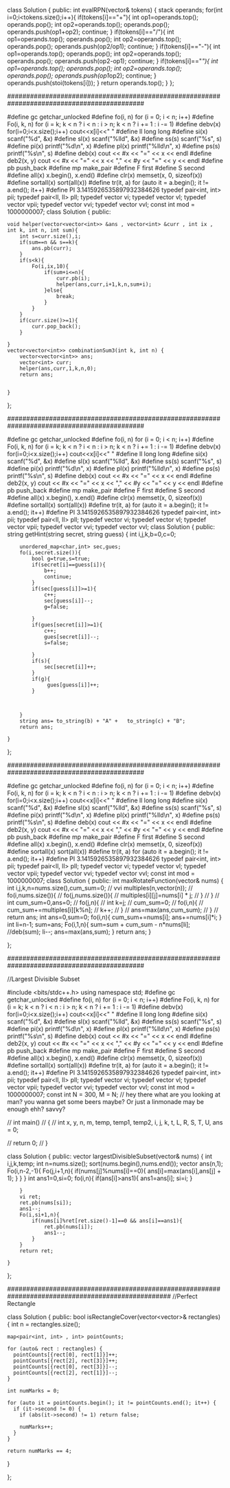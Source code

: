 class Solution {
public:
int evalRPN(vector<string>& tokens) {
stack<int> operands;
for(int i=0;i<tokens.size();i++){
if(tokens[i]=="+"){
int op1=operands.top();
operands.pop();
int op2=operands.top();
operands.pop();
operands.push(op1+op2);
continue;
}
if(tokens[i]=="/"){
int op1=operands.top();
operands.pop();
int op2=operands.top();
operands.pop();
operands.push(op2/op1);
continue;
}
if(tokens[i]=="-"){
int op1=operands.top();
operands.pop();
int op2=operands.top();
operands.pop();
operands.push(op2-op1);
continue;
}
if(tokens[i]=="*"){
int op1=operands.top();
operands.pop();
int op2=operands.top();
operands.pop();
operands.push(op1*op2);
continue;
}
operands.push(stoi(tokens[i]));
}
return operands.top();
}
};

############################################################################################

#define gc getchar_unlocked
#define fo(i, n) for (i = 0; i < n; i++)
#define Fo(i, k, n) for (i = k; k < n ? i < n : i > n; k < n ? i += 1 : i -= 1)
#define debv(x) for(i=0;i<x.size();i++) cout<<x[i]<<" "
#define ll long long
#define si(x) scanf("%d", &x)
#define sl(x) scanf("%lld", &x)
#define ss(s) scanf("%s", s)
#define pi(x) printf("%d\n", x)
#define pl(x) printf("%lld\n", x)
#define ps(s) printf("%s\n", s)
#define deb(x) cout << #x << "=" << x << endl
#define deb2(x, y) cout << #x << "=" << x << "," << #y << "=" << y << endl
#define pb push_back
#define mp make_pair
#define F first
#define S second
#define all(x) x.begin(), x.end()
#define clr(x) memset(x, 0, sizeof(x))
#define sortall(x) sort(all(x))
#define tr(it, a) for (auto it = a.begin(); it != a.end(); it++)
#define PI 3.1415926535897932384626
typedef pair<int, int> pii;
typedef pair<ll, ll> pll;
typedef vector<int> vi;
typedef vector<ll> vl;
typedef vector<pii> vpii;
typedef vector<vi> vvi;
typedef vector<vl> vvl;
const int mod = 1000000007;
class Solution {
public:

    void helper(vector<vector<int>> &ans , vector<int> &curr , int ix , int k, int n, int sum){
        int s=curr.size(),i;
        if(sum==n && s==k){
            ans.pb(curr);
        }
        if(s<k){
            Fo(i,ix,10){
                if(sum+i<=n){
                    curr.pb(i);
                    helper(ans,curr,i+1,k,n,sum+i);
                }else{
                    break;
                }
            }
        }
        if(curr.size()>=1){
            curr.pop_back();
        }

    }
    vector<vector<int>> combinationSum3(int k, int n) {
        vector<vector<int>> ans;
        vector<int> curr;
        helper(ans,curr,1,k,n,0);
        return ans;


    }

};

############################################################################################

#define gc getchar_unlocked
#define fo(i, n) for (i = 0; i < n; i++)
#define Fo(i, k, n) for (i = k; k < n ? i < n : i > n; k < n ? i += 1 : i -= 1)
#define debv(x) for(i=0;i<x.size();i++) cout<<x[i]<<" "
#define ll long long
#define si(x) scanf("%d", &x)
#define sl(x) scanf("%lld", &x)
#define ss(s) scanf("%s", s)
#define pi(x) printf("%d\n", x)
#define pl(x) printf("%lld\n", x)
#define ps(s) printf("%s\n", s)
#define deb(x) cout << #x << "=" << x << endl
#define deb2(x, y) cout << #x << "=" << x << "," << #y << "=" << y << endl
#define pb push_back
#define mp make_pair
#define F first
#define S second
#define all(x) x.begin(), x.end()
#define clr(x) memset(x, 0, sizeof(x))
#define sortall(x) sort(all(x))
#define tr(it, a) for (auto it = a.begin(); it != a.end(); it++)
#define PI 3.1415926535897932384626
typedef pair<int, int> pii;
typedef pair<ll, ll> pll;
typedef vector<int> vi;
typedef vector<ll> vl;
typedef vector<pii> vpii;
typedef vector<vi> vvi;
typedef vector<vl> vvl;
class Solution {
public:
string getHint(string secret, string guess) {
int i,j,k,b=0,c=0;

        unordered_map<char,int> sec,gues;
        fo(i,secret.size()){
            bool g=true,s=true;
            if(secret[i]==guess[i]){
                b++;
                continue;
            }
            if(sec[guess[i]]>=1){
                c++;
                sec[guess[i]]--;
                g=false;

            }
            if(gues[secret[i]]>=1){
                c++;
                gues[secret[i]]--;
                s=false;

            }
            if(s){
                sec[secret[i]]++;
            }
            if(g){
                 gues[guess[i]]++;
            }



        }
        string ans= to_string(b) + "A" +   to_string(c) + "B";
        return ans;

    }

};

############################################################################################

#define gc getchar_unlocked
#define fo(i, n) for (i = 0; i < n; i++)
#define Fo(i, k, n) for (i = k; k < n ? i < n : i > n; k < n ? i += 1 : i -= 1)
#define debv(x) for(i=0;i<x.size();i++) cout<<x[i]<<" "
#define ll long long
#define si(x) scanf("%d", &x)
#define sl(x) scanf("%lld", &x)
#define ss(s) scanf("%s", s)
#define pi(x) printf("%d\n", x)
#define pl(x) printf("%lld\n", x)
#define ps(s) printf("%s\n", s)
#define deb(x) cout << #x << "=" << x << endl
#define deb2(x, y) cout << #x << "=" << x << "," << #y << "=" << y << endl
#define pb push_back
#define mp make_pair
#define F first
#define S second
#define all(x) x.begin(), x.end()
#define clr(x) memset(x, 0, sizeof(x))
#define sortall(x) sort(all(x))
#define tr(it, a) for (auto it = a.begin(); it != a.end(); it++)
#define PI 3.1415926535897932384626
typedef pair<int, int> pii;
typedef pair<ll, ll> pll;
typedef vector<int> vi;
typedef vector<ll> vl;
typedef vector<pii> vpii;
typedef vector<vi> vvi;
typedef vector<vl> vvl;
const int mod = 1000000007;
class Solution {
public:
int maxRotateFunction(vector<int>& nums) {
int i,j,k,n=nums.size(),cum_sum=0;
// vvi multiples(n,vector<int>(n));
// fo(i,nums.size()){
// fo(j,nums.size()){
// multiples[i][j]=nums[i] * j;
// }
// }
// int cum_sum=0,ans=0;
// fo(j,n){
// int k=j;
// cum_sum=0;
// fo(i,n){
// cum_sum+=multiples[i][k%n];
// k++;
// }
// ans=max(ans,cum_sum);
// }
// return ans;
int ans=0,sum=0;
fo(i,n){
cum_sum+=nums[i];
ans+=nums[i]*i;
}
int li=n-1;
sum=ans;
Fo(i,1,n){
sum=sum + cum_sum - n\*nums[li];
//deb(sum);
li--;
ans=max(ans,sum);
}
return ans;
}

};

############################################################################################

//Largest Divisible Subset

#include <bits/stdc++.h>
using namespace std;
#define gc getchar_unlocked
#define fo(i, n) for (i = 0; i < n; i++)
#define Fo(i, k, n) for (i = k; k < n ? i < n : i > n; k < n ? i += 1 : i -= 1)
#define debv(x) for(i=0;i<x.size();i++) cout<<x[i]<<" "
#define ll long long
#define si(x) scanf("%d", &x)
#define sl(x) scanf("%lld", &x)
#define ss(s) scanf("%s", s)
#define pi(x) printf("%d\n", x)
#define pl(x) printf("%lld\n", x)
#define ps(s) printf("%s\n", s)
#define deb(x) cout << #x << "=" << x << endl
#define deb2(x, y) cout << #x << "=" << x << "," << #y << "=" << y << endl
#define pb push_back
#define mp make_pair
#define F first
#define S second
#define all(x) x.begin(), x.end()
#define clr(x) memset(x, 0, sizeof(x))
#define sortall(x) sort(all(x))
#define tr(it, a) for (auto it = a.begin(); it != a.end(); it++)
#define PI 3.1415926535897932384626
typedef pair<int, int> pii;
typedef pair<ll, ll> pll;
typedef vector<int> vi;
typedef vector<ll> vl;
typedef vector<pii> vpii;
typedef vector<vi> vvi;
typedef vector<vl> vvl;
const int mod = 1000000007;
const int N = 300, M = N;
// hey there what are you looking at man? you wanna get some beers maybe? Or just a linmonade may be enough ehh? savvy?

// int main()
// {
// int x, y, n, m, temp, temp1, temp2, i, j, k, t, L, R, S, T, U, ans = 0;

// return 0;
// }

class Solution {
public:
vector<int> largestDivisibleSubset(vector<int>& nums) {
int i,j,k,temp;
int n=nums.size();
sort(nums.begin(),nums.end());
vector<int> ans(n,1);
Fo(i,n-2,-1){
Fo(j,i+1,n){
if(nums[j]%nums[i]==0){
ans[i]=max(ans[i],ans[j] + 1);
}
}
}
int ans1=0,si=0;
fo(i,n){
if(ans[i]>ans1){
ans1=ans[i];
si=i;
}

        }
        vi ret;
        ret.pb(nums[si]);
        ans1--;
        Fo(i,si+1,n){
            if(nums[i]%ret[ret.size()-1]==0 && ans[i]==ans1){
                ret.pb(nums[i]);
                ans1--;
            }
        }
        return ret;

    }

};

###################################################################################################
//Perfect Rectangle

class Solution {
public:
bool isRectangleCover(vector<vector<int>>& rectangles) {
int n = rectangles.size();

    map<pair<int, int> , int> pointCounts;

    for (auto& rect : rectangles) {
      pointCounts[{rect[0], rect[1]}]++;
      pointCounts[{rect[2], rect[3]}]++;
      pointCounts[{rect[0], rect[3]}]--;
      pointCounts[{rect[2], rect[1]}]--;
    }

    int numMarks = 0;

    for (auto it = pointCounts.begin(); it != pointCounts.end(); it++) {
      if (it->second != 0) {
        if (abs(it->second) != 1) return false;

        numMarks++;
      }
    }

    return numMarks == 4;

}

};
